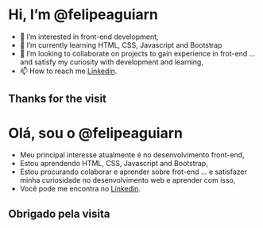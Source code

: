 # Hi, I’m @felipeaguiarn

- 👀 I’m interested in front-end development,
- 🌱 I’m currently learning HTML, CSS, Javascript and Bootstrap
- 💞️ I’m looking to collaborate on projects to gain experience in frot-end ... and satisfy my curiosity with development and learning,
- 📫 How to reach me  [Linkedin](https://www.linkedin.com/in/felipesanascimento/).

## Thanks for the visit

# Olá, sou o @felipeaguiarn

- Meu principal interesse atualmente é no desenvolvimento front-end,
- Estou aprendendo HTML, CSS, Javascript and Bootstrap,
- Estou procurando colaborar e aprender sobre frot-end ... e satisfazer minha curiosidade no desenvolvimento web e aprender com isso,
- Você pode me encontra no [Linkedin](https://www.linkedin.com/in/felipesanascimento/).

## Obrigado pela visita

<!---
felipeaguiarn/felipeaguiarn is a ✨ special ✨ repository because its `README.md` (this file) appears on your GitHub profile.
You can click the Preview link to take a look at your changes.
--->
